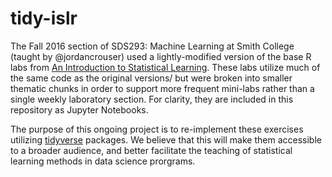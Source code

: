 # tidy-islr

The Fall 2016 section of SDS293: Machine Learning at Smith College (taught by @jordancrouser) used a lightly-modified version of the base R labs from [An Introduction to Statistical Learning](http://www-bcf.usc.edu/~gareth/ISL/). These labs utilize much of the same code as the original versions/ but were broken into smaller thematic chunks in order to support more frequent mini-labs rather than a single weekly laboratory section. For clarity, they are included in this repository as Jupyter Notebooks.

The purpose of this ongoing project is to re-implement these exercises utilizing [tidyverse](https://github.com/hadley/tidyverse) packages. We believe that this will make them accessible to a broader audience, and better facilitate the teaching of statistical learning methods in data science prorgrams.
